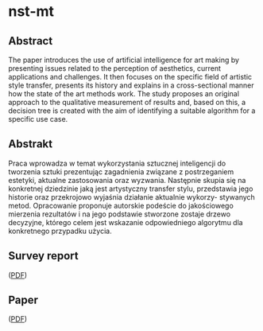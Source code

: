 # nst-mt

## Abstract
The paper introduces the use of artificial intelligence for art making by presenting issues related to the perception of aesthetics, current applications and challenges. It then focuses on the specific field of artistic style transfer, presents its history and explains in a cross-sectional manner how the state of the art methods work. The study proposes an original approach to the qualitative measurement of results and, based on this, a decision tree is created with the aim of identifying a suitable algorithm for a specific use case.

## Abstrakt
Praca wprowadza w temat wykorzystania sztucznej inteligencji do tworzenia sztuki prezentując zagadnienia związane z postrzeganiem estetyki, aktualne zastosowania oraz wyzwania. Następnie skupia się na konkretnej dziedzinie jaką jest artystyczny transfer stylu, przedstawia jego historie oraz przekrojowo wyjaśnia działanie aktualnie wykorzy- stywanych metod. Opracowanie proponuje autorskie podeście do jakościowego mierzenia rezultatów i na jego podstawie stworzone zostaje drzewo decyzyjne, którego celem jest wskazanie odpowiedniego algorytmu dla konkretnego przypadku użycia.

## Survey report
([PDF](#))

## Paper
([PDF](#))